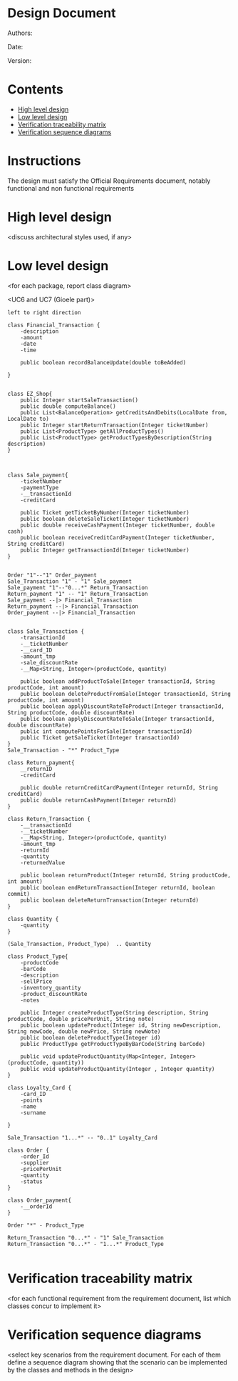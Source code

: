 # Design Document 


Authors: 

Date:

Version:


# Contents

- [High level design](#package-diagram)
- [Low level design](#class-diagram)
- [Verification traceability matrix](#verification-traceability-matrix)
- [Verification sequence diagrams](#verification-sequence-diagrams)

# Instructions

The design must satisfy the Official Requirements document, notably functional and non functional requirements

# High level design 

<discuss architectural styles used, if any>
<report package diagram>






# Low level design

<for each package, report class diagram>

<UC6 and UC7 (Gioele part)>

```plantuml
left to right direction

class Financial_Transaction {
    -description
    -amount
    -date
    -time

    public boolean recordBalanceUpdate(double toBeAdded)
 
}


class EZ_Shop{
    public Integer startSaleTransaction()
    public double computeBalance()
    public List<BalanceOperation> getCreditsAndDebits(LocalDate from, LocalDate to)
    public Integer startReturnTransaction(Integer ticketNumber)
    public List<ProductType> getAllProductTypes()
    public List<ProductType> getProductTypesByDescription(String description)
}



class Sale_payment{
    -ticketNumber
    -paymentType
    -__transactionId
    -creditCard

    public Ticket getTicketByNumber(Integer ticketNumber)
    public boolean deleteSaleTicket(Integer ticketNumber)
    public double receiveCashPayment(Integer ticketNumber, double cash)
    public boolean receiveCreditCardPayment(Integer ticketNumber, String creditCard)
    public Integer getTransactionId(Integer ticketNumber)
}


Order "1"--"1" Order_payment
Sale_Transaction "1" - "1" Sale_payment
Sale_payment "1"--"0...*" Return_Transaction
Return_payment "1" -- "1" Return_Transaction
Sale_payment --|> Financial_Transaction
Return_payment --|> Financial_Transaction
Order_payment --|> Financial_Transaction


class Sale_Transaction {
    -transactionId
    -__ticketNumber
    -__card_ID
    -amount_tmp
    -sale_discountRate
    -__Map<String, Integer>(productCode, quantity)   

    public boolean addProductToSale(Integer transactionId, String productCode, int amount)
    public boolean deleteProductFromSale(Integer transactionId, String productCode, int amount)
    public boolean applyDiscountRateToProduct(Integer transactionId, String productCode, double discountRate)
    public boolean applyDiscountRateToSale(Integer transactionId, double discountRate)
    public int computePointsForSale(Integer transactionId)
    public Ticket getSaleTicket(Integer transactionId)
}
Sale_Transaction - "*" Product_Type

class Return_payment{
    __returnID
    -creditCard

    public double returnCreditCardPayment(Integer returnId, String creditCard)
    public double returnCashPayment(Integer returnId)
}

class Return_Transaction {
    -__transactionId
    -__ticketNumber
    -__Map<String, Integer>(productCode, quantity)   
    -amount_tmp
    -returnId
    -quantity
    -returnedValue

    public boolean returnProduct(Integer returnId, String productCode, int amount)
    public boolean endReturnTransaction(Integer returnId, boolean commit)
    public boolean deleteReturnTransaction(Integer returnId)
}

class Quantity {
    -quantity
}

(Sale_Transaction, Product_Type)  .. Quantity

class Product_Type{
    -productCode
    -barCode
    -description
    -sellPrice
    -inventory_quantity
    -product_discountRate
    -notes

    public Integer createProductType(String description, String productCode, double pricePerUnit, String note)
    public boolean updateProduct(Integer id, String newDescription, String newCode, double newPrice, String newNote)
    public boolean deleteProductType(Integer id)
    public ProductType getProductTypeByBarCode(String barCode)

    public void updateProductQuantity(Map<Integer, Integer>(productCode, quantity))
    public void updateProductQuantity(Integer , Integer quantity)
}

class Loyalty_Card {
    -card_ID
    -points
    -name
    -surname
    
}

Sale_Transaction "1...*" -- "0..1" Loyalty_Card

class Order {
    -order_Id
    -supplier
    -pricePerUnit
    -quantity
    -status
}

class Order_payment{
    -__orderId
}

Order "*" - Product_Type

Return_Transaction "0...*" - "1" Sale_Transaction
Return_Transaction "0...*" - "1...*" Product_Type


```




# Verification traceability matrix

\<for each functional requirement from the requirement document, list which classes concur to implement it>











# Verification sequence diagrams 
\<select key scenarios from the requirement document. For each of them define a sequence diagram showing that the scenario can be implemented by the classes and methods in the design>

